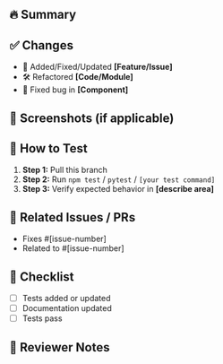 ## 🔥 Summary
<!-- Briefly describe the purpose of this PR. What does it change? -->

## ✅ Changes
<!-- List key changes in this PR. Keep it concise. -->
- 🚀 Added/Fixed/Updated **[Feature/Issue]**
- 🛠️ Refactored **[Code/Module]**
- 🐛 Fixed bug in **[Component]**

## 📸 Screenshots (if applicable)
<!-- Add screenshots, GIFs, or code snippets to illustrate changes. -->

## 🔬 How to Test
1. **Step 1:** Pull this branch
2. **Step 2:** Run `npm test` / `pytest` / `[your test command]`
3. **Step 3:** Verify expected behavior in **[describe area]**

## 🔗 Related Issues / PRs
<!-- Link to relevant issues, PRs, or discussions -->
- Fixes #[issue-number]
- Related to #[issue-number]

## 📜 Checklist
- [ ] Tests added or updated
- [ ] Documentation updated
- [ ] Tests pass

## 🤝 Reviewer Notes
<!-- Any special notes for reviewers? -->
